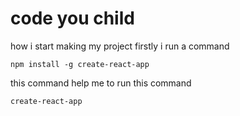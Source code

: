 # code you child

how i start making my project
firstly i run a command
```
npm install -g create-react-app
```

this command help me to run this command
```
create-react-app
```